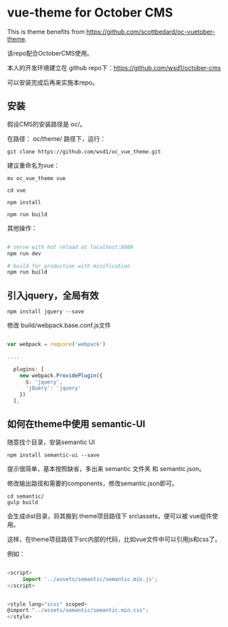 # vue-theme for October CMS

This is theme benefits from https://github.com/scottbedard/oc-vuetober-theme.

该repo配合OctoberCMS使用。

本人的开发环境建立在 github repo下：https://github.com/wsd1/october-cms 

可以安装完成后再来实施本repo。


## 安装

假设CMS的安装路径是 oc/。

在路径： oc/theme/ 路径下，运行：

	git clone https://github.com/wsd1/oc_vue_theme.git

建议重命名为vue：

	mv oc_vue_theme vue

	cd vue

	npm install

	npm run build

其他操作：
``` bash

# serve with hot reload at localhost:8080
npm run dev

# build for production with minification
npm run build

```



## 引入jquery，全局有效
	
	npm install jquery --save

修改 build/webpack.base.conf.js文件

```javascript

var webpack = require('webpack')

....

  plugins: [
    new webpack.ProvidePlugin({
      $: 'jquery',
      'jQuery': 'jquery'
    })
  ],

```

## 如何在theme中使用 semantic-UI

随意找个目录，安装semantic UI

	npm install semantic-ui --save

提示很简单，基本按照缺省，多出来 semantic 文件夹 和 semantic.json。

修改输出路径和需要的components，修改semantic.json即可。

	cd semantic/
	gulp build

会生成dist目录，将其搬到 theme项目路径下 src\assets，便可以被 vue组件使用。

这样，在theme项目路径下src内部的代码，比如vue文件中可以引用js和css了。

例如：

```javascript

<script>
     import '../assets/semantic/semantic.min.js';
</script>


<style lang="scss" scoped>
@import "../assets/semantic/semantic.min.css";
</style>

```



